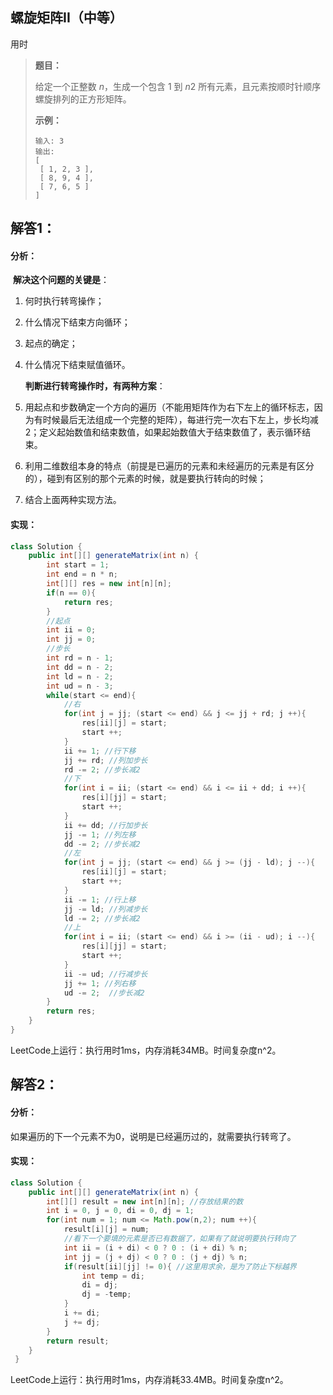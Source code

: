 ## 螺旋矩阵II（中等）

用时

> **题目：**
>
> 给定一个正整数 *n*，生成一个包含 1 到 *n*2 所有元素，且元素按顺时针顺序螺旋排列的正方形矩阵。
>
> **示例：**
>
> ```
> 输入: 3
> 输出:
> [
>  [ 1, 2, 3 ],
>  [ 8, 9, 4 ],
>  [ 7, 6, 5 ]
> ]
> ```

## 解答1：

#### 分析：

​	**解决这个问题的关键是**：

1. 何时执行转弯操作；

2. 什么情况下结束方向循环；

3. 起点的确定；

4. 什么情况下结束赋值循环。

   **判断进行转弯操作时，有两种方案**：

1. 用起点和步数确定一个方向的遍历（不能用矩阵作为右下左上的循环标志，因为有时候最后无法组成一个完整的矩阵），每进行完一次右下左上，步长均减2；定义起始数值和结束数值，如果起始数值大于结束数值了，表示循环结束。
2. 利用二维数组本身的特点（前提是已遍历的元素和未经遍历的元素是有区分的），碰到有区别的那个元素的时候，就是要执行转向的时候；
3. 结合上面两种实现方法。

#### 实现：

```java
class Solution {
    public int[][] generateMatrix(int n) {
        int start = 1;
        int end = n * n;
        int[][] res = new int[n][n];
        if(n == 0){
            return res;
        }
        //起点
        int ii = 0;
        int jj = 0;
        //步长
        int rd = n - 1;
        int dd = n - 2;
        int ld = n - 2;
        int ud = n - 3;
        while(start <= end){
            //右
            for(int j = jj; (start <= end) && j <= jj + rd; j ++){
                res[ii][j] = start;
                start ++;
            }
            ii += 1; //行下移
            jj += rd; //列加步长
            rd -= 2; //步长减2
            //下
            for(int i = ii; (start <= end) && i <= ii + dd; i ++){
                res[i][jj] = start;
                start ++;
            }
            ii += dd; //行加步长
            jj -= 1; //列左移
            dd -= 2; //步长减2
            //左
            for(int j = jj; (start <= end) && j >= (jj - ld); j --){
                res[ii][j] = start;
                start ++;
            }
            ii -= 1; //行上移
            jj -= ld; //列减步长
            ld -= 2; //步长减2
            //上
            for(int i = ii; (start <= end) && i >= (ii - ud); i --){
                res[i][jj] = start;
                start ++;
            }
            ii -= ud; //行减步长
            jj += 1; //列右移
            ud -= 2;  //步长减2               
        }
        return res;
    }
}
```

LeetCode上运行：执行用时1ms，内存消耗34MB。时间复杂度n^2。

## 解答2：

#### 分析：

​	如果遍历的下一个元素不为0，说明是已经遍历过的，就需要执行转弯了。

#### 实现：

```java
class Solution {
    public int[][] generateMatrix(int n) {
        int[][] result = new int[n][n]; //存放结果的数
        int i = 0, j = 0, di = 0, dj = 1;
        for(int num = 1; num <= Math.pow(n,2); num ++){
            result[i][j] = num;
            //看下一个要填的元素是否已有数据了，如果有了就说明要执行转向了
            int ii = (i + di) < 0 ? 0 : (i + di) % n;
            int jj = (j + dj) < 0 ? 0 : (j + dj) % n;
            if(result[ii][jj] != 0){ //这里用求余，是为了防止下标越界
                int temp = di;
                di = dj;
                dj = -temp;
            }
            i += di;
            j += dj;
        }
        return result;
    }
 }   
```
LeetCode上运行：执行用时1ms，内存消耗33.4MB。时间复杂度n^2。

